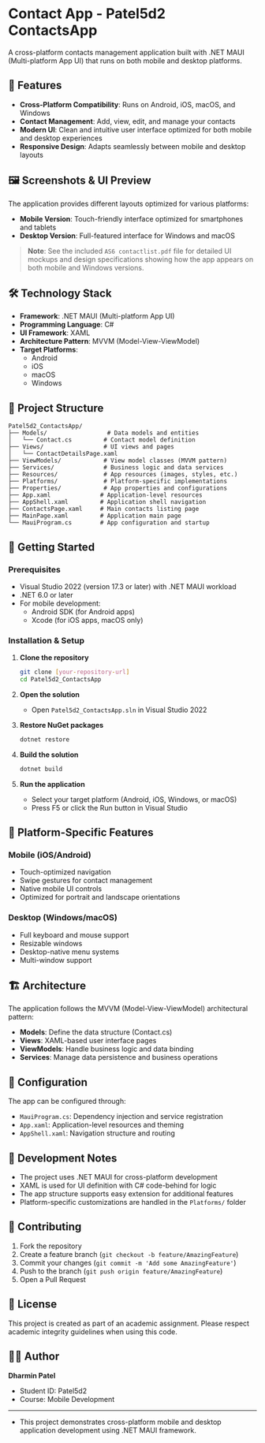 # Contact App - Patel5d2 ContactsApp

A cross-platform contacts management application built with .NET MAUI (Multi-platform App UI) that runs on both mobile and desktop platforms.

## 📱 Features

- **Cross-Platform Compatibility**: Runs on Android, iOS, macOS, and Windows
- **Contact Management**: Add, view, edit, and manage your contacts
- **Modern UI**: Clean and intuitive user interface optimized for both mobile and desktop experiences
- **Responsive Design**: Adapts seamlessly between mobile and desktop layouts

## 🖼️ Screenshots & UI Preview

The application provides different layouts optimized for various platforms:

- **Mobile Version**: Touch-friendly interface optimized for smartphones and tablets
- **Desktop Version**: Full-featured interface for Windows and macOS

> **Note**: See the included `AS6 contactlist.pdf` file for detailed UI mockups and design specifications showing how the app appears on both mobile and Windows versions.

## 🛠️ Technology Stack

- **Framework**: .NET MAUI (Multi-platform App UI)
- **Programming Language**: C#
- **UI Framework**: XAML
- **Architecture Pattern**: MVVM (Model-View-ViewModel)
- **Target Platforms**: 
  - Android
  - iOS
  - macOS
  - Windows

## 📁 Project Structure

```
Patel5d2_ContactsApp/
├── Models/                 # Data models and entities
│   └── Contact.cs         # Contact model definition
├── Views/                 # UI views and pages
│   └── ContactDetailsPage.xaml
├── ViewModels/            # View model classes (MVVM pattern)
├── Services/              # Business logic and data services
├── Resources/             # App resources (images, styles, etc.)
├── Platforms/             # Platform-specific implementations
├── Properties/            # App properties and configurations
├── App.xaml              # Application-level resources
├── AppShell.xaml         # Application shell navigation
├── ContactsPage.xaml     # Main contacts listing page
├── MainPage.xaml         # Application main page
└── MauiProgram.cs        # App configuration and startup
```

## 🚀 Getting Started

### Prerequisites

- Visual Studio 2022 (version 17.3 or later) with .NET MAUI workload
- .NET 6.0 or later
- For mobile development:
  - Android SDK (for Android apps)
  - Xcode (for iOS apps, macOS only)

### Installation & Setup

1. **Clone the repository**
   ```bash
   git clone [your-repository-url]
   cd Patel5d2_ContactsApp
   ```

2. **Open the solution**
   - Open `Patel5d2_ContactsApp.sln` in Visual Studio 2022

3. **Restore NuGet packages**
   ```bash
   dotnet restore
   ```

4. **Build the solution**
   ```bash
   dotnet build
   ```

5. **Run the application**
   - Select your target platform (Android, iOS, Windows, or macOS)
   - Press F5 or click the Run button in Visual Studio

## 📱 Platform-Specific Features

### Mobile (iOS/Android)
- Touch-optimized navigation
- Swipe gestures for contact management
- Native mobile UI controls
- Optimized for portrait and landscape orientations

### Desktop (Windows/macOS)
- Full keyboard and mouse support
- Resizable windows
- Desktop-native menu systems
- Multi-window support

## 🏗️ Architecture

The application follows the MVVM (Model-View-ViewModel) architectural pattern:

- **Models**: Define the data structure (Contact.cs)
- **Views**: XAML-based user interface pages
- **ViewModels**: Handle business logic and data binding
- **Services**: Manage data persistence and business operations

## 🔧 Configuration

The app can be configured through:
- `MauiProgram.cs`: Dependency injection and service registration
- `App.xaml`: Application-level resources and theming
- `AppShell.xaml`: Navigation structure and routing

## 📝 Development Notes

- The project uses .NET MAUI for cross-platform development
- XAML is used for UI definition with C# code-behind for logic
- The app structure supports easy extension for additional features
- Platform-specific customizations are handled in the `Platforms/` folder

## 🤝 Contributing

1. Fork the repository
2. Create a feature branch (`git checkout -b feature/AmazingFeature`)
3. Commit your changes (`git commit -m 'Add some AmazingFeature'`)
4. Push to the branch (`git push origin feature/AmazingFeature`)
5. Open a Pull Request

## 📄 License

This project is created as part of an academic assignment. Please respect academic integrity guidelines when using this code.

## 👨‍💻 Author

**Dharmin Patel**
- Student ID: Patel5d2
- Course: Mobile Development

---

* This project demonstrates cross-platform mobile and desktop application development using .NET MAUI framework.

